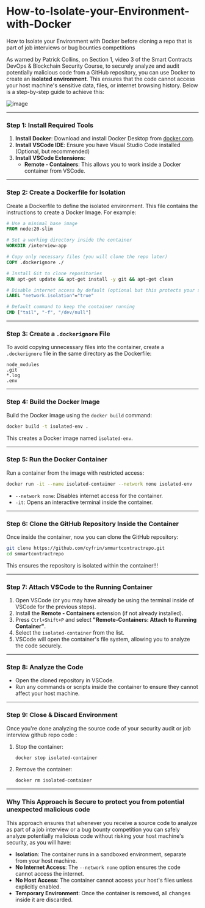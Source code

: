 # How-to-Isolate-your-Environment-with-Docker
How to Isolate your Environment with Docker before cloning a repo that is part of job interviews or bug bounties competitions

As warned by Patrick Collins, on Section 1, video 3 of the Smart Contracts DevOps & Blockchain Security Course, to securely analyze and audit potentially malicious code from a GitHub repository, you can use Docker to create an **isolated environment**. This ensures that the code cannot access your host machine's sensitive data, files, or internet browsing history. Below is a step-by-step guide to achieve this:

![image](https://github.com/user-attachments/assets/0578c1c7-d73a-4367-bbc2-4d5f7cb53976)

---

### **Step 1: Install Required Tools**
1. **Install Docker**: Download and install Docker Desktop from [docker.com](https://www.docker.com/).
2. **Install VSCode IDE**: Ensure you have Visual Studio Code installed (Optional, but recommended)
3. **Install VSCode Extensions**:
   - **Remote - Containers**: This allows you to work inside a Docker container from VSCode.

---

### **Step 2: Create a Dockerfile for Isolation**
Create a Dockerfile to define the isolated environment. This file contains the instructions to create a Docker Image. For example:

```dockerfile
# Use a minimal base image
FROM node:20-slim

# Set a working directory inside the container
WORKDIR /interview-app

# Copy only necessary files (you will clone the repo later)
COPY .dockerignore ./

# Install Git to clone repositories
RUN apt-get update && apt-get install -y git && apt-get clean

# Disable internet access by default (optional but this protects your saved passwords and access to web browser wallets and online accounts)
LABEL "network.isolation"="true"

# Default command to keep the container running
CMD ["tail", "-f", "/dev/null"]
```

---

### **Step 3: Create a `.dockerignore` File**
To avoid copying unnecessary files into the container, create a `.dockerignore` file in the same directory as the Dockerfile:

```
node_modules
.git
*.log
.env
```

---

### **Step 4: Build the Docker Image**
Build the Docker image using the `docker build` command:

```bash
docker build -t isolated-env .
```

This creates a Docker image named `isolated-env`.

---

### **Step 5: Run the Docker Container**
Run a container from the image with restricted access:

```bash
docker run -it --name isolated-container --network none isolated-env
```

- `--network none`: Disables internet access for the container.
- `-it`: Opens an interactive terminal inside the container.

---

### **Step 6: Clone the GitHub Repository Inside the Container**
Once inside the container, now you can clone the GitHub repository:

```bash
git clone https://github.com/cyfrin/smmartcontractrepo.git
cd smmartcontractrepo
```

This ensures the repository is isolated within the container!!!

---

### **Step 7: Attach VSCode to the Running Container**
1. Open VSCode (or you may have already be using the terminal inside of VSCode for the previous steps).
2. Install the **Remote - Containers** extension (if not already installed).
3. Press `Ctrl+Shift+P` and select **"Remote-Containers: Attach to Running Container"**.
4. Select the `isolated-container` from the list.
5. VSCode will open the container's file system, allowing you to analyze the code securely.

---

### **Step 8: Analyze the Code**
- Open the cloned repository in VSCode.
- Run any commands or scripts inside the container to ensure they cannot affect your host machine.

---

### **Step 9: Close & Discard Environment**
Once you're done analyzing the source code of your security audit or job interview github repo code :
1. Stop the container:
   ```bash
   docker stop isolated-container
   ```
2. Remove the container:
   ```bash
   docker rm isolated-container
   ```

---

### **Why This Approach is Secure to protect you from potential unexpected malicious code**

This approach ensures that whenever you receive  a source code to analyze as part of a job interview or a bug bounty competition you can safely analyze potentially malicious code without risking your host machine's security, as you will have:

* **Isolation**: The container runs in a sandboxed environment, separate from your host machine.
* **No Internet Access**: The `--network none` option ensures the code cannot access the internet.
* **No Host Access**: The container cannot access your host's files unless explicitly enabled.
* **Temporary Environment**: Once the container is removed, all changes inside it are discarded.






